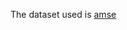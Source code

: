 The dataset used is [amse](https://www.kaggle.com/datasets/ryanholbrook/fe-course-data?select=ames.csv)
